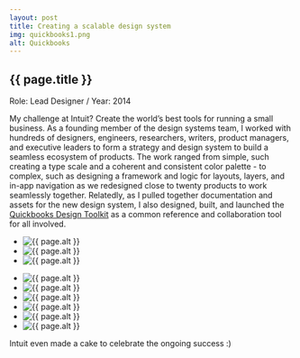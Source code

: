 ```yaml
---
layout: post
title: Creating a scalable design system
img: quickbooks1.png
alt: Quickbooks
---
```

<section>
  <h1>{{ page.title }}</h1>
  <p class="meta">Role: Lead Designer <span class="lt">/</span> Year: 2014</p>
  <p>My challenge at Intuit? Create the world’s best tools for running a small business. As a founding member of the design systems team, I worked with hundreds of designers, engineers, researchers, writers, product managers, and executive leaders to form a strategy and design system to build a seamless ecosystem of products. The work ranged from simple, such creating a type scale and a coherent and consistent color palette - to complex, such as designing a framework and logic for layouts, layers, and in-app navigation as we redesigned close to twenty products to work seamlessly together. Relatedly, as I pulled together documentation and assets for the new design system, I also designed, built, and launched the <a href="{{ site.url }}/harmony.html">Quickbooks Design Toolkit</a> as a common reference and collaboration tool for all involved.</p>
</section>

<ul class="grid fade grid-full" id="grid-full">
  <li><img src="{{ site.url }}/img/work/quickbooks1.png" alt="{{ page.alt }}" /></li>  
  <li><img src="{{ site.url }}/img/work/quickbooks2.png" alt="{{ page.alt }}" /></li>  
  <li><img src="{{ site.url }}/img/work/quickbooks3.png" alt="{{ page.alt }}" /></li>  
</ul>
  
<ul class="grid fade" id="grid">
  <li><img src="{{ site.url }}/img/work/quickbooks4.jpg" alt="{{ page.alt }}" /></li>
  <li><img src="{{ site.url }}/img/work/quickbooks5.jpg" alt="{{ page.alt }}" /></li>
  <li><img src="{{ site.url }}/img/work/quickbooks6.jpg" alt="{{ page.alt }}" /></li>
  <li><img src="{{ site.url }}/img/work/quickbooks7.jpg" alt="{{ page.alt }}" /></li>
  <li><img src="{{ site.url }}/img/work/quickbooks8.jpg" alt="{{ page.alt }}" /></li>
  <li><img src="{{ site.url }}/img/work/quickbooks9.jpg" alt="{{ page.alt }}" /></li>
</ul>

<section>
  <p>Intuit even made a cake to celebrate the ongoing success :)</p>
</section>
